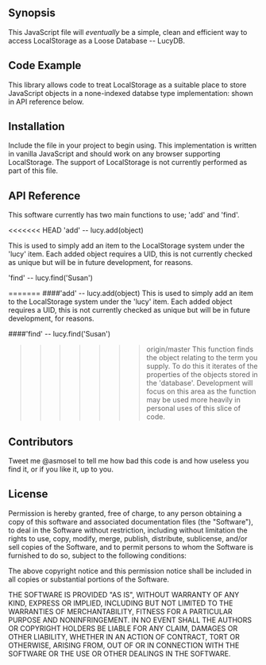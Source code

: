 ## Synopsis

This JavaScript file will *eventually* be a simple, clean and efficient way to access LocalStorage as a Loose Database -- LucyDB. 

## Code Example

This library allows code to treat LocalStorage as a suitable place to store JavaScript objects in a none-indexed databse type implementation: shown in API reference below.

## Installation

Include the file in your project to begin using. This implementation is written in vanilla JavaScript and should work on any browser supporting LocalStorage. The support of LocalStorage is not currently performed as part of this file.

## API Reference

This software currently has two main functions to use; 'add' and 'find'. 

<<<<<<< HEAD
'add' -- lucy.add(object)

This is used to simply add an item to the LocalStorage system under the 'lucy' item. Each added object requires a UID, this is not currently checked as unique but will be in future development, for reasons.

'find' -- lucy.find('Susan')

=======
####'add' -- lucy.add(object)
This is used to simply add an item to the LocalStorage system under the 'lucy' item. Each added object requires a UID, this is not currently checked as unique but will be in future development, for reasons.

####'find' -- lucy.find('Susan')
>>>>>>> origin/master
This function finds the object relating to the term you supply. To do this it iterates of the properties of the objects stored in the 'database'. Development will focus on this area as the function may be used more heavily in personal uses of this slice of code.

## Contributors

Tweet me @asmosel to tell me how bad this code is and how useless you find it, or if you like it, up to you.

## License

Permission is hereby granted, free of charge, to any person obtaining a copy
of this software and associated documentation files (the "Software"), to deal
in the Software without restriction, including without limitation the rights
to use, copy, modify, merge, publish, distribute, sublicense, and/or sell
copies of the Software, and to permit persons to whom the Software is
furnished to do so, subject to the following conditions:

The above copyright notice and this permission notice shall be included in all
copies or substantial portions of the Software.

THE SOFTWARE IS PROVIDED "AS IS", WITHOUT WARRANTY OF ANY KIND, EXPRESS OR
IMPLIED, INCLUDING BUT NOT LIMITED TO THE WARRANTIES OF MERCHANTABILITY,
FITNESS FOR A PARTICULAR PURPOSE AND NONINFRINGEMENT. IN NO EVENT SHALL THE
AUTHORS OR COPYRIGHT HOLDERS BE LIABLE FOR ANY CLAIM, DAMAGES OR OTHER
LIABILITY, WHETHER IN AN ACTION OF CONTRACT, TORT OR OTHERWISE, ARISING FROM,
OUT OF OR IN CONNECTION WITH THE SOFTWARE OR THE USE OR OTHER DEALINGS IN THE
SOFTWARE.
